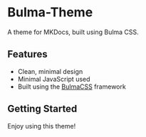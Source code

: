 # Bulma-Theme

A theme for MKDocs, built using Bulma CSS.

## Features 

- Clean, minimal design
- Minimal JavaScript used
- Built using the [BulmaCSS](https://bulma.io) framework

## Getting Started

Enjoy using this theme!